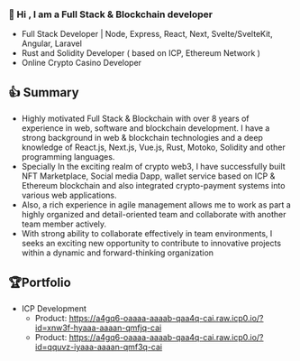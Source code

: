 <!--
<div align="center">
<img src="https://w4ulz-kiaaa-aaaap-qbsma-cai.icp0.io/logo2.svg" align="center" style="width: 80%" />
</div>  
-->
### 👋 Hi , I am a Full Stack & Blockchain developer
- Full Stack Developer | Node, Express, React, Next, Svelte/SvelteKit, Angular, Laravel
- Rust and Solidity Developer ( based on ICP, Ethereum Network )
- Online Crypto Casino Developer

👍 Summary
-------------------------------------
- Highly motivated Full Stack & Blockchain with over 8 years of experience in web, software and blockchain development. I have a strong background in web & blockchain technologies and a deep knowledge of React.js, Next.js, Vue.js, Rust, Motoko, Solidity and other programming languages.
- Specially In the exciting realm of crypto web3, I have successfully built NFT Marketplace, Social media Dapp, wallet service based on ICP & Ethereum blockchain and also integrated crypto-payment systems into various web applications.
- Also, a rich experience in agile management allows me to work as part a highly organized and detail-oriented team and collaborate with another team member actively.
- With strong ability to collaborate effectively in team environments, I seeks an exciting new opportunity to contribute to innovative projects within a dynamic and forward-thinking organization

🏆Portfolio
-------------------------------------
- ICP Development
  - Product: https://a4gq6-oaaaa-aaaab-qaa4q-cai.raw.icp0.io/?id=xnw3f-hyaaa-aaaan-qmfjq-cai
  - Product: https://a4gq6-oaaaa-aaaab-qaa4q-cai.raw.icp0.io/?id=qquvz-iyaaa-aaaan-qmf3q-cai
